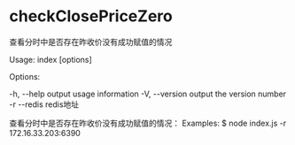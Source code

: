 checkClosePriceZero
===================

查看分时中是否存在昨收价没有成功赋值的情况

 Usage: index [options]

 Options:

   -h, --help      output usage information
   -V, --version   output the version number
   -r --redis <n>  redis地址

 查看分时中是否存在昨收价没有成功赋值的情况：
 Examples:
     $ node index.js -r 172.16.33.203:6390